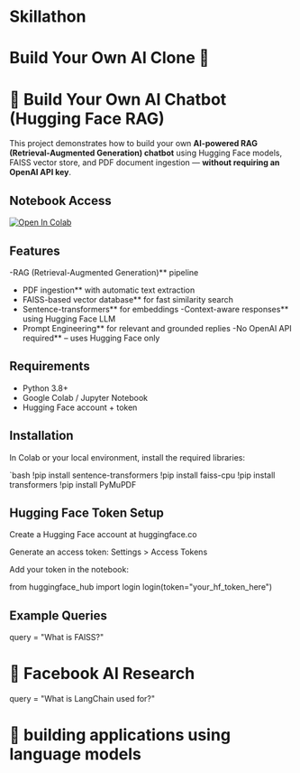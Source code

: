 
# Skillathon
# Build Your Own AI Clone 🤖

# 🤖 Build Your Own AI Chatbot (Hugging Face RAG)

This project demonstrates how to build your own **AI-powered RAG (Retrieval-Augmented Generation) chatbot** using Hugging Face models, FAISS vector store, and PDF document ingestion — **without requiring an OpenAI API key**.



 ## Notebook Access

[![Open In Colab](https://colab.research.google.com/assets/colab-badge.svg)](https://colab.research.google.com/github/<your-username>/<your-repo-name>/blob/main/my_own_ai_clone.ipynb)


 ## Features

 -RAG (Retrieval-Augmented Generation)** pipeline
 - PDF ingestion** with automatic text extraction
 - FAISS-based vector database** for fast similarity search
 - Sentence-transformers** for embeddings
 -Context-aware responses** using Hugging Face LLM
 - Prompt Engineering** for relevant and grounded replies
 -No OpenAI API required** – uses Hugging Face only



##  Requirements

- Python 3.8+
- Google Colab / Jupyter Notebook
- Hugging Face account + token



##  Installation

In Colab or your local environment, install the required libraries:

`bash
!pip install sentence-transformers
!pip install faiss-cpu
!pip install transformers
!pip install PyMuPDF


## Hugging Face Token Setup

Create a Hugging Face account at huggingface.co

Generate an access token: Settings > Access Tokens

Add your token in the notebook:

from huggingface_hub import login
login(token="your_hf_token_here")

## Example Queries
query = "What is FAISS?"
# 🤖 Facebook AI Research

query = "What is LangChain used for?"
# 🤖 building applications using language models
























